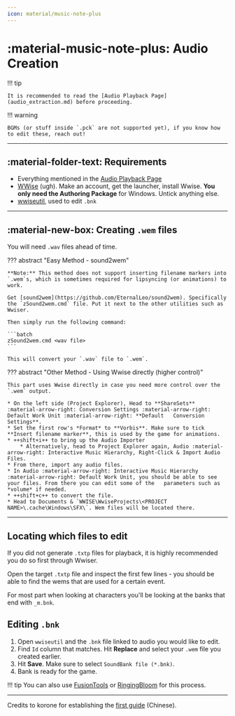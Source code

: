 ```yaml
---
icon: material/music-note-plus
---
```


# :material-music-note-plus: Audio Creation

!!! tip

    It is recommended to read the [Audio Playback Page](audio_extraction.md) before proceeding.

!!! warning

    BGMs (or stuff inside `.pck` are not supported yet), if you know how to edit these, reach out!


---

## :material-folder-text: Requirements

* Everything mentioned in the [Audio Playback Page](audio_extraction.md)
* [WWise](https://www.audiokinetic.com/en/download/) (ugh). Make an account, get the launcher, install Wwise. **You only need the Authoring Package** for Windows. Untick anything else.
* [wwiseutil](https://github.com/hpxro7/wwiseutil/releases), used to edit `.bnk`

---

## :material-new-box: Creating `.wem` files

You will need `.wav` files ahead of time.

??? abstract "Easy Method - sound2wem"

    **Note:** This method does not support inserting filename markers into `.wem`s, which is sometimes required for lipsyncing (or animations) to work.
    
    Get [sound2wem](https://github.com/EternalLeo/sound2wem). Specifically the `zSound2wem.cmd` file. Put it next to the other utilities such as Wwiser.

    Then simply run the following command:

    ```batch
    zSound2wem.cmd <wav file>
    ```

    This will convert your `.wav` file to `.wem`.

??? abstract "Other Method - Using Wwise directly (higher control)"

    This part uses Wwise directly in case you need more control over the `.wem` output.

    * On the left side (Project Explorer), Head to **ShareSets** :material-arrow-right: Conversion Settings :material-arrow-right: Default Work Unit :material-arrow-right: **Default   Conversion Settings**.
    * Set the first row's *Format* to **Vorbis**. Make sure to tick **Insert filename marker**, this is used by the game for animations.
    * ++shift+i++ to bring up the Audio Importer
        * Alternatively, head to Project Explorer again, Audio :material-arrow-right: Interactive Music Hierarchy, Right-Click & Import Audio Files.
    * From there, import any audio files.
    * In Audio :material-arrow-right: Interactive Music Hierarchy :material-arrow-right: Default Work Unit, you should be able to see your files. From there you can edit some of the   parameters such as *volume* if needed.
    * ++shift+c++ to convert the file.
    * Head to Documents & `WWISE\WwiseProjects\<PROJECT NAME>\.cache\Windows\SFX\`. Wem files will be located there.

---

## Locating which files to edit

If you did not generate `.txtp` files for playback, it is highly recommended you do so first through Wwiser.

Open the target `.txtp` file and inspect the first few lines - you should be able to find the wems that are used for a certain event.

For most part when looking at characters you'll be looking at the banks that end with `_m.bnk`.

## Editing `.bnk`

1. Open `wwiseutil` and the `.bnk` file linked to audio you would like to edit.
2. Find `Id` column that matches. Hit **Replace** and select your `.wem` file you created earlier.
3. Hit **Save**. Make sure to select `SoundBank file (*.bnk)`.
4. Bank is ready for the game.

!!! tip
    You can also use [FusionTools](https://www.nexusmods.com/mafiadefinitiveedition/mods/98) or [RingingBloom](https://github.com/Silvris/RingingBloom) for this process.

---

Credits to korone for establishing the [first guide](https://www.bilibili.com/read/cv33210537) (Chinese).